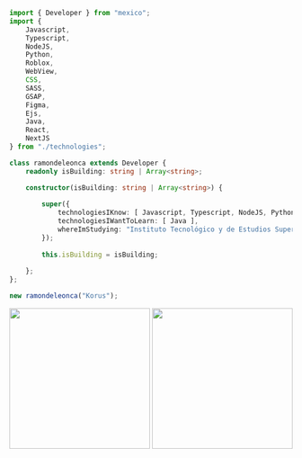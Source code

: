 ```ts
import { Developer } from "mexico";
import { 
    Javascript,
    Typescript,
    NodeJS,
    Python,
    Roblox,
    WebView,
    CSS,
    SASS,
    GSAP,
    Figma,
    Ejs,
    Java,
    React,
    NextJS
} from "./technologies";

class ramondeleonca extends Developer {
    readonly isBuilding: string | Array<string>;

    constructor(isBuilding: string | Array<string>) {
    
        super({
            technologiesIKnow: [ Javascript, Typescript, NodeJS, Python, Roblox, WebView, CSS, SASS, GSAP, Figma, Ejs, React, NextJS ],
            technologiesIWantToLearn: [ Java ],
            whereImStudying: "Instituto Tecnológico y de Estudios Superiores de Monterrey"
        });
    
        this.isBuilding = isBuilding;
        
    };
};

new ramondeleonca("Korus");
```

<p align="center">
    <img src="https://github-readme-stats.vercel.app/api?username=ramondeleonca&show_icons=true&theme=react" height="250px">
    <img src="https://github-readme-stats.vercel.app/api/top-langs/?username=ramondeleonca&layout=compact&theme=react" height="250px">
</src>
